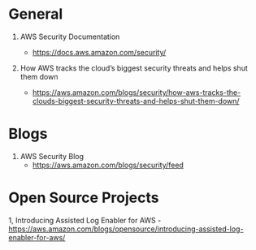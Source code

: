 
# General

1. AWS Security Documentation
    - https://docs.aws.amazon.com/security/

1. How AWS tracks the cloud’s biggest security threats and helps shut them down
    - https://aws.amazon.com/blogs/security/how-aws-tracks-the-clouds-biggest-security-threats-and-helps-shut-them-down/

# Blogs

1. AWS Security Blog
    - https://aws.amazon.com/blogs/security/feed

# Open Source Projects

1, Introducing Assisted Log Enabler for AWS
    - https://aws.amazon.com/blogs/opensource/introducing-assisted-log-enabler-for-aws/